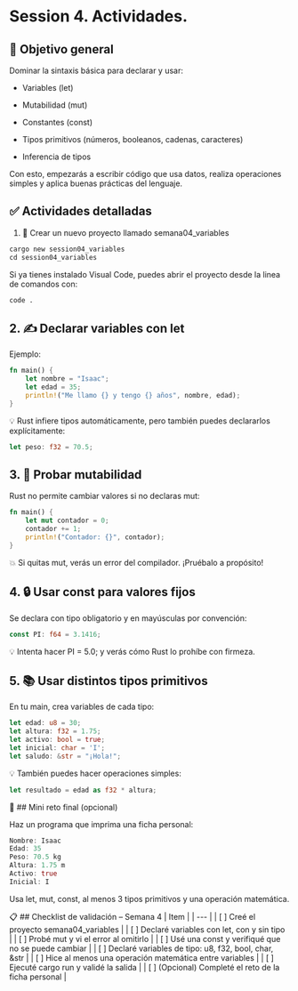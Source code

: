 # Session 4. Actividades.
## 🎯 Objetivo general
Dominar la sintaxis básica para declarar y usar:

* Variables (let)

* Mutabilidad (mut)

* Constantes (const)

* Tipos primitivos (números, booleanos, cadenas, caracteres)

* Inferencia de tipos

Con esto, empezarás a escribir código que usa datos, realiza operaciones simples y aplica buenas prácticas del lenguaje.

## ✅ Actividades detalladas
1. 🧪 Crear un nuevo proyecto llamado semana04_variables

```rust
cargo new session04_variables
cd session04_variables
```
Si ya tienes instalado Visual Code, puedes abrir el proyecto desde la linea de comandos con:

```console
code .
```

## 2. ✍ Declarar variables con let
Ejemplo:

```rust
fn main() {
    let nombre = "Isaac";
    let edad = 35;
    println!("Me llamo {} y tengo {} años", nombre, edad);
}
```

💡 Rust infiere tipos automáticamente, pero también puedes declararlos explícitamente:

```rust
let peso: f32 = 70.5;
```

## 3. 🔁 Probar mutabilidad
Rust no permite cambiar valores si no declaras mut:

```rust
fn main() {
    let mut contador = 0;
    contador += 1;
    println!("Contador: {}", contador);
}
```

💥 Si quitas mut, verás un error del compilador. ¡Pruébalo a propósito!

## 4. 🔒 Usar const para valores fijos
Se declara con tipo obligatorio y en mayúsculas por convención:

```rust
const PI: f64 = 3.1416;
```

💡 Intenta hacer PI = 5.0; y verás cómo Rust lo prohíbe con firmeza.

## 5. 📚 Usar distintos tipos primitivos
En tu main, crea variables de cada tipo:

```rust
let edad: u8 = 30;
let altura: f32 = 1.75;
let activo: bool = true;
let inicial: char = 'I';
let saludo: &str = "¡Hola!";
```

💡 También puedes hacer operaciones simples:

```rust
let resultado = edad as f32 * altura;
```
🎯 ## Mini reto final (opcional)

Haz un programa que imprima una ficha personal:

```rust
Nombre: Isaac
Edad: 35
Peso: 70.5 kg
Altura: 1.75 m
Activo: true
Inicial: I
```

Usa let, mut, const, al menos 3 tipos primitivos y una operación matemática.

📋 ## Checklist de validación – Semana 4
| Item |
| --- |
| [ ] Creé el proyecto semana04_variables	| 
| [ ] Declaré variables con let, con y sin tipo	| 
| [ ] Probé mut y vi el error al omitirlo	| 
| [ ] Usé una const y verifiqué que no se puede cambiar	| 
| [ ] Declaré variables de tipo: u8, f32, bool, char, &str	| 
| [ ] Hice al menos una operación matemática entre variables	| 
| [ ] Ejecuté cargo run y validé la salida	| 
| [ ] (Opcional) Completé el reto de la ficha personal	| 
